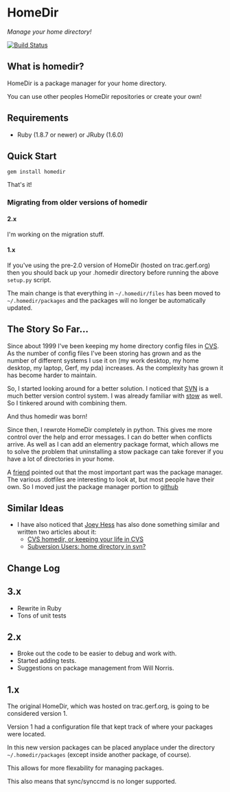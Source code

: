 # HomeDir

*Manage your home directory!*

[![Build Status](https://secure.travis-ci.org/docwhat/homedir.png)](http://travis-ci.org/docwhat/homedir)

## What is homedir?

HomeDir is a package manager for your home directory.

You can use other peoples HomeDir repositories or create your own!

## Requirements

 * Ruby (1.8.7 or newer) or JRuby (1.6.0)

## Quick Start

    gem install homedir

That's it!

### Migrating from older versions of homedir

#### 2.x

I'm working on the migration stuff.

#### 1.x

If you've using the pre-2.0 version of HomeDir (hosted on trac.gerf.org) then you should back up your .homedir directory before running the above `setup.py` script.

The main change is that everything in `~/.homedir/files` has been moved to `~/.homedir/packages` and the packages will no longer be automatically updated.

## The Story So Far…

Since about 1999 I've been keeping my home directory config files in
[CVS](http://www.nongnu.org/cvs/). As the number of config files I've
been storing has grown and as the number of different systems I use it
on (my work desktop, my home desktop, my laptop, Gerf, my pda)
increases. As the complexity has grown it has become harder to
maintain.

So, I started looking around for a better solution. I noticed that
[SVN](http://subversion.tigris.org/) is a much better version control
system. I was already familiar with
[stow](http://www.gnu.org/software/stow/stow.html) as well. So I
tinkered around with combining them.

And thus homedir was born!

Since then, I rewrote HomeDir completely in python. This gives me more
control over the help and error messages. I can do better when
conflicts arrive. As well as I can add an elementry package format,
which allows me to solve the problem that uninstalling a stow package
can take forever if you have a lot of directories in your home.

A [friend](http://willnorris.com/) pointed out that the most important
part was the package manager.  The various .dotfiles are interesting
to look at, but most people have their own.  So I moved just the
package manager portion to [github](http://github.com/)

## Similar Ideas

* I have also noticed that [Joey Hess](http://www.kitenet.net/~joey) has
also done something similar and written two articles about it:
  * [CVS homedir, or keeping your life in CVS](http://kitenet.net/~joey/cvshome.html)
  * [Subversion Users: home directory in svn?](http://www.kitenet.net/~joey/svnhome.html)

## Change Log

## 3.x

  * Rewrite in Ruby
  * Tons of unit tests

## 2.x

  * Broke out the code to be easier to debug and work with.
  * Started adding tests.
  * Suggestions on package management from Will Norris.

## 1.x

The original HomeDir, which was hosted on trac.gerf.org, is going to be considered version 1.

Version 1 had a configuration file that kept track of where your packages were located.

In this new version packages can be placed anyplace under the directory
`~/.homedir/packages` (except inside another package, of course).

This allows for more flexability for managing packages.

This also means that sync/synccmd is no longer supported.

